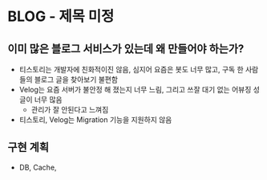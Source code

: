 # BLOG - 제목 미정

## 이미 많은 블로그 서비스가 있는데 왜 만들어야 하는가?

- 티스토리는 개발자에 친화적이진 않음, 심지어 요즘은 봇도 너무 많고, 구독 한 사람들의 블로그 글을 찾아보기 불편함
- Velog는 요즘 서버가 불안정 해 졌는지 너무 느림, 그리고 쓰잘 대기 없는 어뷰징 성 글이 너무 많음
  - 관리가 잘 안된다고 느껴짐
- 티스토리, Velog는 Migration 기능을 지원하지 않음

## 구현 계획

- DB, Cache, 